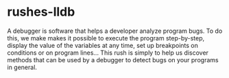 # rushes-lldb
A debugger is software that helps a developer analyze program bugs. To do this, we make makes it possible to execute the program step-by-step, display the value of the variables at any time, set up breakpoints on conditions or on program lines... This rush is simply to help us discover methods that can be used by a debugger to detect bugs on your programs in general.

